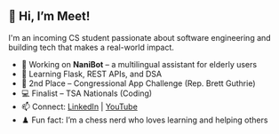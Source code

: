 ## 👋 Hi, I’m Meet!

I'm an incoming CS student passionate about software engineering and building tech that makes a real-world impact.

- 🔭 Working on **NaniBot** – a multilingual assistant for elderly users  
- 🌱 Learning Flask, REST APIs, and DSA  
- 🥈 2nd Place – Congressional App Challenge (Rep. Brett Guthrie)  
- 💻 Finalist – TSA Nationals (Coding)  
- 📫 Connect: [LinkedIn](https://www.linkedin.com/in/meet-patel-439bb72b1/) | [YouTube](https://www.youtube.com/@CompileWithMeet)  
- ♟️ Fun fact: I’m a chess nerd who loves learning and helping others
